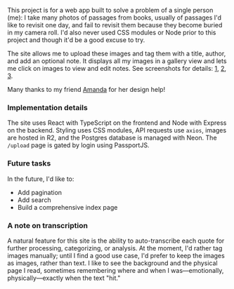 This project is for a web app built to solve a problem of a single person (me): I take many photos of passages from books, usually of passages I'd like to revisit one day, and fail to revisit them because they become buried in my camera roll. I'd also never used CSS modules or Node prior to this project and though it'd be a good excuse to try.

The site allows me to upload these images and tag them with a title, author, and add an optional note. It displays all my images in a gallery view and lets me click on images to view and edit notes. See screenshots for details: [1](screenshots/upload.png), [2](screenshots/notes.png), [3](screenshots/gallery.png).

Many thanks to my friend [Amanda](https://github.com/ampinsk) for her design help!

### Implementation details

The site uses React with TypeScript on the frontend and Node with Express on the backend. Styling uses CSS modules, API requests use `axios`, images are hosted in R2, and the Postgres database is managed with Neon. The `/upload` page is gated by login using PassportJS.

### Future tasks

In the future, I'd like to:

- Add pagination
- Add search
- Build a comprehensive index page

### A note on transcription

A natural feature for this site is the ability to auto-transcribe each quote for further processing, categorizing, or analysis. At the moment, I'd rather tag images manually; until I find a good use case, I'd prefer to keep the images as images, rather than text. I like to see the background and the physical page I read, sometimes remembering where and when I was—emotionally, physically—exactly when the text "hit."
